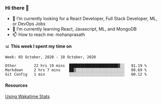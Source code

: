 ### Hi there 👋

- 🔭 I’m currently looking for a React Developer, Full Stack Developer, ML, or DevOps Jobs
- 🌱 I’m currently learning React, Javascript, ML, and MongoDB
- 📫 How to reach me: mohanprasath

📊 **This week I spent my time on**
<!--START_SECTION:waka-->
```text
Week: 03 October, 2020 - 10 October, 2020

Other        22 hrs 19 mins  ██████████████████████▓░░   91.19 % 
Markdown     2 hrs 7 mins    ██▒░░░░░░░░░░░░░░░░░░░░░░   08.69 % 
Git Config   1 min           ░░░░░░░░░░░░░░░░░░░░░░░░░   00.12 % 
```
<!--END_SECTION:waka-->

#### Resources
[Using Wakatime Stats](https://github.com/marketplace/actions/waka-readme)
